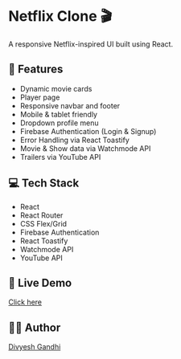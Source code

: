 # Netflix Clone 🎬

A responsive Netflix-inspired UI built using React.

## 🚀 Features

- Dynamic movie cards
- Player page
- Responsive navbar and footer
- Mobile & tablet friendly
- Dropdown profile menu
- Firebase Authentication (Login & Signup)
- Error Handling via React Toastify
- Movie & Show data via Watchmode API
- Trailers via YouTube API

## 💻 Tech Stack

- React
- React Router
- CSS Flex/Grid
- Firebase Authentication
- React Toastify
- Watchmode API
- YouTube API

## 🔗 Live Demo

[Click here](https://netflix-app-divyesh.vercel.app)

## 🙋‍♂️ Author

[Divyesh Gandhi](https://github.com/code-with-divyesh/)
